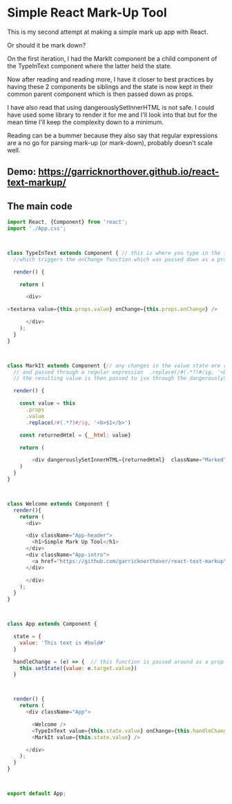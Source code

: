 # Simple React Mark-Up Tool
This is my second attempt at making a simple mark up app with React.

Or should it be mark down?

On the first iteration, I had the MarkIt component be a child component of the TypeInText component where the latter held the state.

Now after reading and reading more, I have it closer to best practices by having these 2 components be siblings and the state is now kept in their common parent component which is then passed down as props.

I have also read that using dangerouslySetInnerHTML is not safe. I could have used some library to render it for me and I'll look into that but for the mean time I'll keep the complexity down to a minimum.

Reading can be a bummer because they also say that regular expressions are a no go for parsing mark-up (or mark-down), probably doesn't scale well.

## Demo: https://garricknorthover.github.io/react-text-markup/

## The main code
```javascript
import React, {Component} from 'react';
import './App.css';



class TypeInText extends Component { // this is where you type in the text
  //which triggers the onChange function which was passed down as a prop

  render() {

    return (

      <div>

<textarea value={this.props.value} onChange={this.props.onChange} />

      </div>
    );
  }
}



class MarkIt extends Component {// any changes in the value state are reflected here
  // and passed through a regular expression  .replace(/#(.*?)#/ig, '<b>$1</b>')
  // the resulting value is then passed to jsx through the dangerouslySetInnerHTML method

  render() {

    const value = this
      .props
      .value
      .replace(/#(.*?)#/ig, '<b>$1</b>')

    const returnedHtml = {__html: value}

    return (

        <div dangerouslySetInnerHTML={returnedHtml}  className="Marked" />
    )
  }
}



class Welcome extends Component {
  render(){
    return (
      <div>

      <div className="App-header">
        <h1>Simple Mark Up Tool</h1>
      </div>
      <div className="App-intro">
        <a href="https://github.com/garricknorthover/react-text-markup">https://github.com/garricknorthover/react-text-markup</a>
      </div>

      </div>
    );
  }
}



class App extends Component {

  state = {
    value: 'This text is #bold#'
  }

  handleChange = (e) => {  // this function is passed around as a prop to the child components
    this.setState({value: e.target.value})
  }



  render() {
    return (
      <div className="App">

        <Welcome />
        <TypeInText value={this.state.value} onChange={this.handleChange} />
        <MarkIt value={this.state.value} />

      </div>
    );
  }
}



export default App;

```
